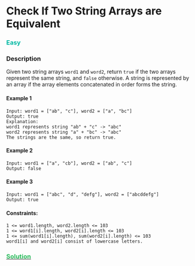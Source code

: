 # Check If Two String Arrays are Equivalent

### <span style="color:rgb(0, 184, 163)">Easy</span>

### Description

Given two string arrays `word1` and `word2`, return `true` if the two arrays represent the same string, and `false` otherwise.
A string is represented by an array if the array elements concatenated in order forms the string.

#### Example 1

```plaintext
Input: word1 = ["ab", "c"], word2 = ["a", "bc"]
Output: true
Explanation:
word1 represents string "ab" + "c" -> "abc"
word2 represents string "a" + "bc" -> "abc"
The strings are the same, so return true.
```

#### Example 2

```plaintext
Input: word1 = ["a", "cb"], word2 = ["ab", "c"]
Output: false
```

#### Example 3

```plaintext
Input: word1 = ["abc", "d", "defg"], word2 = ["abcddefg"]
Output: true
```

#### Constraints:

```plaintext
1 <= word1.length, word2.length <= 103
1 <= word1[i].length, word2[i].length <= 103
1 <= sum(word1[i].length), sum(word2[i].length) <= 103
word1[i] and word2[i] consist of lowercase letters.
```

### [<span style='color: rgb(44, 187, 93)'>Solution</span>](./solution.ts)
